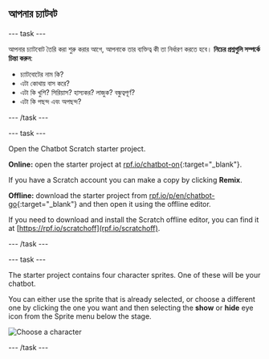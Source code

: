 ## আপনার চ্যাটবট

\--- task \---

আপনার চ্যাটবোট তৈরি করা শুরু করার আগে, আপনাকে তার ব্যক্তিত্ব কী তা নির্ধারণ করতে হবে। **নিচের প্রশ্নগুলি সম্পর্কে চিন্তা করুন**:

+ চ্যাটবোটের নাম কি?
+ এটা কোথায় বাস করে?
+ এটা কি খুশি? সিরিয়াস? হাস্যকর? লাজুক? বন্ধুত্বপূর্ণ?
+ এটা কি পছন্দ এবং অপছন্দ?

\--- /task \---

\--- task \---

Open the Chatbot Scratch starter project.

**Online:** open the starter project at [rpf.io/chatbot-on](http://rpf.io/chatbot-on){:target="_blank"}.

If you have a Scratch account you can make a copy by clicking **Remix**.

**Offline:** download the starter project from [rpf.io/p/en/chatbot-go](http://rpf.io/p/en/chatbot-go){:target="_blank"} and then open it using the offline editor.

If you need to download and install the Scratch offline editor, you can find it at [https://rpf.io/scratchoff](rpf.io/scratchoff).

\--- /task \---

\--- task \---

The starter project contains four character sprites. One of these will be your chatbot.

You can either use the sprite that is already selected, or choose a different one by clicking the one you want and then selecting the **show** or **hide** eye icon from the Sprite menu below the stage.

![Choose a character](images/chatbot-characters.png)

\--- /task \---